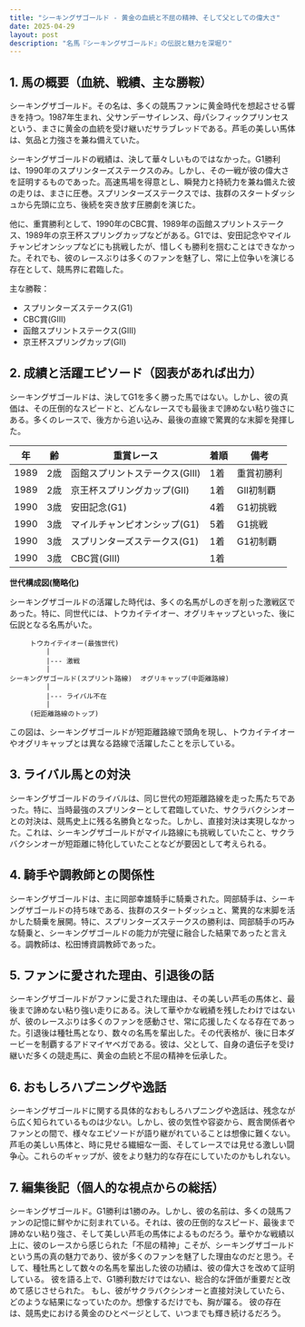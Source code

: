 ```yaml
---
title: "シーキングザゴールド - 黄金の血統と不屈の精神、そして父としての偉大さ"
date: 2025-04-29
layout: post
description: "名馬『シーキングザゴールド』の伝説と魅力を深堀り"
---
```


## 1. 馬の概要（血統、戦績、主な勝鞍）

シーキングザゴールド。その名は、多くの競馬ファンに黄金時代を想起させる響きを持つ。1987年生まれ、父サンデーサイレンス、母パシフィックプリンセスという、まさに黄金の血統を受け継いだサラブレッドである。芦毛の美しい馬体は、気品と力強さを兼ね備えていた。

シーキングザゴールドの戦績は、決して華々しいものではなかった。G1勝利は、1990年のスプリンターズステークスのみ。しかし、その一戦が彼の偉大さを証明するものであった。高速馬場を得意とし、瞬発力と持続力を兼ね備えた彼の走りは、まさに圧巻。スプリンターズステークスでは、抜群のスタートダッシュから先頭に立ち、後続を突き放す圧勝劇を演じた。

他に、重賞勝利として、1990年のCBC賞、1989年の函館スプリントステークス、1989年の京王杯スプリングカップなどがある。G1では、安田記念やマイルチャンピオンシップなどにも挑戦したが、惜しくも勝利を掴むことはできなかった。それでも、彼のレースぶりは多くのファンを魅了し、常に上位争いを演じる存在として、競馬界に君臨した。


主な勝鞍：

* スプリンターズステークス(G1)
* CBC賞(GIII)
* 函館スプリントステークス(GIII)
* 京王杯スプリングカップ(GII)


## 2. 成績と活躍エピソード（図表があれば出力）

シーキングザゴールドは、決してG1を多く勝った馬ではない。しかし、彼の真価は、その圧倒的なスピードと、どんなレースでも最後まで諦めない粘り強さにある。多くのレースで、後方から追い込み、最後の直線で驚異的な末脚を発揮した。

| 年 | 齢 | 重賞レース | 着順 | 備考 |
|---|---|---|---|---|
| 1989 | 2歳 | 函館スプリントステークス(GIII) | 1着 | 重賞初勝利 |
| 1989 | 2歳 | 京王杯スプリングカップ(GII) | 1着 | GII初制覇 |
| 1990 | 3歳 | 安田記念(G1) | 4着 | G1初挑戦 |
| 1990 | 3歳 | マイルチャンピオンシップ(G1) | 5着 | G1挑戦 |
| 1990 | 3歳 | スプリンターズステークス(G1) | 1着 | G1初制覇 |
| 1990 | 3歳 | CBC賞(GIII) | 1着 | |


**世代構成図(簡略化)**

シーキングザゴールドの活躍した時代は、多くの名馬がしのぎを削った激戦区であった。特に、同世代には、トウカイテイオー、オグリキャップといった、後に伝説となる名馬がいた。


```
     トウカイテイオー(最強世代)
         |
         |--- 激戦
         |
シーキングザゴールド(スプリント路線)  オグリキャップ(中距離路線)
         |
         |--- ライバル不在
         |
     (短距離路線のトップ)

```

この図は、シーキングザゴールドが短距離路線で頭角を現し、トウカイテイオーやオグリキャップとは異なる路線で活躍したことを示している。


## 3. ライバル馬との対決

シーキングザゴールドのライバルは、同じ世代の短距離路線を走った馬たちであった。特に、当時最強のスプリンターとして君臨していた、サクラバクシンオーとの対決は、競馬史上に残る名勝負となった。しかし、直接対決は実現しなかった。これは、シーキングザゴールドがマイル路線にも挑戦していたこと、サクラバクシンオーが短距離に特化していたことなどが要因として考えられる。


## 4. 騎手や調教師との関係性

シーキングザゴールドは、主に岡部幸雄騎手に騎乗された。岡部騎手は、シーキングザゴールドの持ち味である、抜群のスタートダッシュと、驚異的な末脚を活かした騎乗を展開。特に、スプリンターズステークスの勝利は、岡部騎手の巧みな騎乗と、シーキングザゴールドの能力が完璧に融合した結果であったと言える。調教師は、松田博資調教師であった。


## 5. ファンに愛された理由、引退後の話

シーキングザゴールドがファンに愛された理由は、その美しい芦毛の馬体と、最後まで諦めない粘り強い走りにある。決して華やかな戦績を残したわけではないが、彼のレースぶりは多くのファンを感動させ、常に応援したくなる存在であった。引退後は種牡馬となり、数々の名馬を輩出した。その代表格が、後に日本ダービーを制覇するアドマイヤベガである。彼は、父として、自身の遺伝子を受け継いだ多くの競走馬に、黄金の血統と不屈の精神を伝承した。


## 6. おもしろハプニングや逸話

シーキングザゴールドに関する具体的なおもしろハプニングや逸話は、残念ながら広く知られているものは少ない。しかし、彼の気性や容姿から、厩舎関係者やファンとの間で、様々なエピソードが語り継がれていることは想像に難くない。芦毛の美しい馬体と、時に見せる繊細な一面、そしてレースでは見せる激しい闘争心。これらのギャップが、彼をより魅力的な存在にしていたのかもしれない。


## 7. 編集後記（個人的な視点からの総括）

シーキングザゴールド。G1勝利は1勝のみ。しかし、彼の名前は、多くの競馬ファンの記憶に鮮やかに刻まれている。それは、彼の圧倒的なスピード、最後まで諦めない粘り強さ、そして美しい芦毛の馬体によるものだろう。華やかな戦績以上に、彼のレースから感じられた「不屈の精神」こそが、シーキングザゴールドという馬の真の魅力であり、彼が多くのファンを魅了した理由なのだと思う。そして、種牡馬として数々の名馬を輩出した彼の功績は、彼の偉大さを改めて証明している。  彼を語る上で、G1勝利数だけではない、総合的な評価が重要だと改めて感じさせられた。  もし、彼がサクラバクシンオーと直接対決していたら、どのような結果になっていたのか。想像するだけでも、胸が躍る。  彼の存在は、競馬史における黄金のひとページとして、いつまでも輝き続けるだろう。
